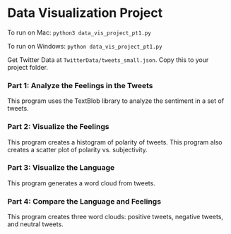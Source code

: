 # Data Visualization Project

To run on Mac: `python3 data_vis_project_pt1.py`

To run on Windows: `python data_vis_project_pt1.py`

Get Twitter Data at `TwitterData/tweets_small.json`. Copy this to your project folder.

### Part 1: Analyze the Feelings in the Tweets 
This program uses the TextBlob library to analyze the sentiment in a set of tweets.

### Part 2: Visualize the Feelings
This program creates a histogram of polarity of tweets. This program also creates a scatter plot of polarity vs. subjectivity.

### Part 3: Visualize the Language
This program generates a word cloud from tweets.

### Part 4: Compare the Language and Feelings
This program creates three word clouds: positive tweets, negative tweets, and neutral tweets.
